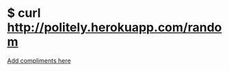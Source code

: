 # $ curl http://politely.herokuapp.com/random

[Add compliments here](https://github.com/imulus/politely/edit/master/politely.md)
